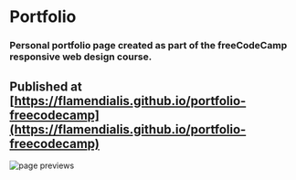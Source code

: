 # Portfolio 

### Personal portfolio page created as part of the freeCodeCamp responsive web design course.

## Published at [https://flamendialis.github.io/portfolio-freecodecamp](https://flamendialis.github.io/portfolio-freecodecamp)

![page previews](https://imgur.com/Nh6X13A.png)
